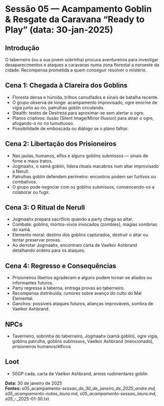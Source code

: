# Sessão 05 — Acampamento Goblin & Resgate da Caravana “Ready to Play” (data: 30-jan-2025)

## Introdução
O taberneiro (ou a sua jovem sobrinha) procura aventureiros para investigar desaparecimentos e ataques a caravanas numa zona florestal a noroeste da cidade. Recompensa prometida a quem conseguir resolver o mistério.

## Cena 1: Chegada à Clareira dos Goblins
- Floresta densa e húmida, trilhos camuflados e sinais de batalha recente.
- O grupo observa de longe: acampamento improvisado, ogre enorme de vigia junto ao rio, patrulhas goblin circulando.
- Stealth: testes de Destreza para aproximar-se sem alertar o ogre.
- Planos criativos: ilusão (Silent Image/Minor Illusion) para atrair o ogre, afogando-o no rio tumultuoso.
- Possibilidade de emboscada ou diálogo se o plano falhar.

## Cena 2: Libertação dos Prisioneiros
- Nas jaulas, humanos, elfos e alguns goblins submissos — sinais de fome e maus tratos.
- Jogmaahx, o xamã goblin, lidera rituais macabros num altar improvisado a Nerull.
- Patrulhas goblin defendem perímetro: encontros podem ser furtivos ou combativos.
- O grupo pode negociar com os goblins submissos, convencendo-os a colaborar ou fugir.

## Cena 3: O Ritual de Nerull
- Jogmaahx prepara sacrifício quando a party chega ao altar.
- Combate: goblins, mortos-vivos invocados (zombies), magias sombrias do xamã.
- Elemento moral: destino dos goblins capturados, destruir o altar ou tentar preservar provas.
- Ao derrotar Jogmaahx, encontram carta de Vaelkor Ashbrand detalhando ordens para os ataques.

## Cena 4: Regresso e Consequências
- Prisioneiros libertos agradecem e alguns podem tornar-se aliados ou informantes futuros.
- Party regressa à taberna, entrega provas ao taberneiro.
- Recompensa distribuída; rumores sobre avanço do culto do Mal Elemental.
- Ganchos: possíveis ataques futuros, alianças improváveis, sombra de Vaelkor Ashbrand.

## NPCs
- Taverneiro, sobrinha do taberneiro, Jogmaahx (xamã goblin), ogre vigia, goblins patrulha, goblins submissos, Vaelkor Ashbrand (mencionado), prisioneiros humanos/élficos

## Loot
- 50GP cada, carta de Vaelkor Ashbrand, armas rudimentares goblin

**Data:** 30 de janeiro de 2025  
**Fontes:** s05_acampamento-_sessao_de_30_de_janeiro_de_2025_andre.md, s05_acampamento_-_notas_laura.md, s05_acampamento_-_sessao_laura.md, s05__-_2025-01-30.txt
